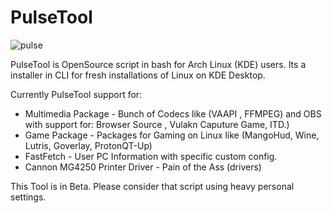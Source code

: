# PulseTool
![pulse](https://github.com/user-attachments/assets/e77ecb02-27d5-4b56-8c6b-18688cc2a11e)



PulseTool is OpenSource script in bash for Arch Linux (KDE) users.
Its a installer in CLI for fresh installations of Linux on KDE Desktop.

Currently PulseTool support for:

* Multimedia Package - Bunch of Codecs like (VAAPI , FFMPEG) and OBS with support for: Browser Source , Vulakn Caputure Game, ITD.)
* Game Package - Packages for Gaming on Linux like (MangoHud, Wine, Lutris, Goverlay, ProtonQT-Up)
* FastFetch - User PC Information with specific custom config.
* Cannon MG4250 Printer Driver - Pain of the Ass (drivers)

This Tool is in Beta.
Please consider that script using heavy personal settings.


